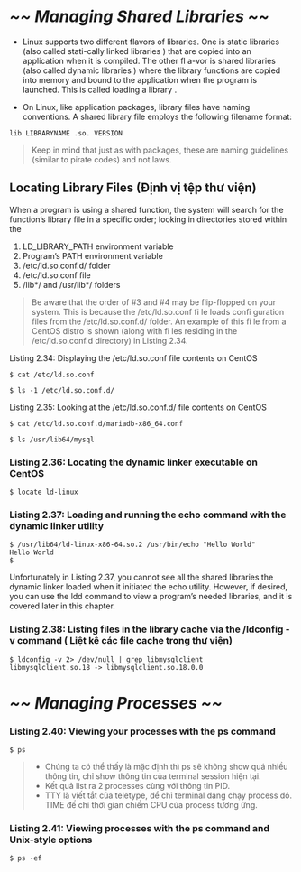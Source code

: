 # *~~ Managing Shared Libraries ~~*

- Linux supports two different flavors of libraries. One is static libraries (also called stati-cally linked libraries ) that are copied into an application when it is compiled. The other fl a-vor is shared libraries (also called dynamic libraries ) where the library functions are copied into memory and bound to the application when the program is launched. This is called loading a library . 

- On Linux, like application packages, library files have naming conventions. A shared library file employs the following filename format:

```
lib LIBRARYNAME .so. VERSION
```

> Keep in mind that just as with packages, these are naming guidelines (similar to pirate codes) and not laws.

## Locating Library Files (Định vị tệp thư viện)
When a program is using a shared function, the system will search for the function’s library file in a specific order; looking in directories stored within the
1. LD_LIBRARY_PATH environment variable
2. Program’s PATH environment variable
3. /etc/ld.so.conf.d/ folder
4. /etc/ld.so.conf file
5. /lib*/ and /usr/lib*/ folders
> Be aware that the order of #3 and #4 may be flip-flopped on your system. This is because the /etc/ld.so.conf fi le loads confi guration files from the /etc/ld.so.conf.d/ folder. An example of this fi le from a CentOS distro is shown (along with fi les residing in
the /etc/ld.so.conf.d directory) in Listing 2.34. 


Listing 2.34: Displaying the /etc/ld.so.conf file contents on CentOS
```
$ cat /etc/ld.so.conf
```

```
$ ls -1 /etc/ld.so.conf.d/
```

Listing 2.35: Looking at the /etc/ld.so.conf.d/ file contents on CentOS
```
$ cat /etc/ld.so.conf.d/mariadb-x86_64.conf
```
```
$ ls /usr/lib64/mysql
```
### Listing 2.36: Locating the dynamic linker executable on CentOS
```
$ locate ld-linux
```
> 


### Listing 2.37: Loading and running the echo command with the dynamic linker utility
```
$ /usr/lib64/ld-linux-x86-64.so.2 /usr/bin/echo "Hello World"
Hello World
$
```
Unfortunately in Listing 2.37, you cannot see all the shared libraries the dynamic linker
loaded when it initiated the echo utility. However, if desired, you can use the ldd command
to view a program’s needed libraries, and it is covered later in this chapter.


### Listing 2.38: Listing files in the library cache via the /ldconfig -v command ( Liệt kê các file cache trong thư viện)
```
$ ldconfig -v 2> /dev/null | grep libmysqlclient
libmysqlclient.so.18 -> libmysqlclient.so.18.0.0
```
# *~~ Managing Processes ~~*
### Listing 2.40: Viewing your processes with the ps command
```
$ ps
```
> - Chúng ta có thể thấy là mặc định thì ps sẽ không show quá nhiều thông tin, chỉ show thông tin của terminal session hiện tại.
> - Kết quả list ra 2 processes cùng với thông tin PID.
> - TTY là viết tắt của teletype, để chỉ terminal đang chạy process đó.
TIME đế chỉ thời gian chiếm CPU của process tương ứng.

### Listing 2.41: Viewing processes with the ps command and Unix-style options
```
$ ps -ef
```
